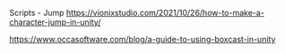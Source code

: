 Scripts - Jump
https://vionixstudio.com/2021/10/26/how-to-make-a-character-jump-in-unity/

https://www.occasoftware.com/blog/a-guide-to-using-boxcast-in-unity
